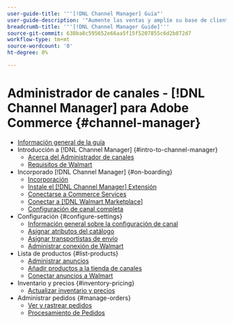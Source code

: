 ```yaml
---
user-guide-title: '''[!DNL Channel Manager] Guía"'
user-guide-description: '"Aumente las ventas y amplíe su base de clientes integrando Adobe Commerce o Magento Open Source con su [!DNL Walmart Marketplace] Cuenta de Vendedor Central].'''
breadcrumb-title: '''[!DNL Channel Manager Guide]'''
source-git-commit: 638ba8c595652e66aa5f15f5207855c6d2b872d7
workflow-type: tm+mt
source-wordcount: '0'
ht-degree: 0%

---
```



# Administrador de canales - [!DNL Channel Manager] para Adobe Commerce {#channel-manager}

- [Información general de la guía](guide-overview.md)
- Introducción a [!DNL Channel Manager] {#intro-to-channel-manager}
   - [Acerca del Administrador de canales](overview.md)
   - [Requisitos de Walmart](walmart-requirements.md)
- Incorporado [!DNL Channel Manager] {#on-boarding}
   - [Incorporación](onboard.md)
   - [Instale el [!DNL Channel Manager] Extensión](install.md)
   - [Conectarse a Commerce Services](connect.md)
   - [Conectar a [!DNL Walmart Marketplace]](connect-marketplace.md)
   - [Configuración de canal completa](complete-store-setup.md)
- Configuración {#configure-settings}
   - [Información general sobre la configuración de canal](settings-overview.md)
   - [Asignar atributos del catálogo](map-catalog-attributes.md)
   - [Asignar transportistas de envío](map-shipping-carriers.md)
   - [Administrar conexión de Walmart](manage-wmt-connection.md)
- Lista de productos {#list-products}
   - [Administrar anuncios](manage-listings.md)
   - [Añadir productos a la tienda de canales](add-products-to-channel-store.md)
   - [Conectar anuncios a Walmart](connect-listings-to-marketplace.md)
- Inventario y precios {#inventory-pricing}
   - [Actualizar inventario y precios](inventory-and-price-updates.md)
- Administrar pedidos {#manage-orders}
   - [Ver y rastrear pedidos](manage-orders.md)
   - [Procesamiento de Pedidos](process-orders.md)

